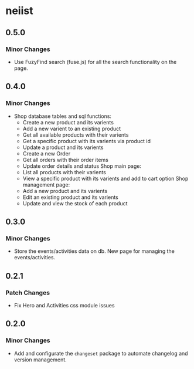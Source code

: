 # neiist

## 0.5.0

### Minor Changes

- Use FuzyFind search (fuse.js) for all the search functionality on the page.

## 0.4.0

### Minor Changes

- Shop database tables and sql functions:
  - Create a new product and its varients
  - Add a new varient to an existing product
  - Get all available products with their varients
  - Get a specific product with its varients via product id
  - Update a product and its varients
  - Create a new Order
  - Get all orders with their order items
  - Update order details and status
    Shop main page:
  - List all products with their varients
  - View a specific product with its varients and add to cart option
    Shop management page:
  - Add a new product and its varients
  - Edit an existing product and its varients
  - Update and view the stock of each product

## 0.3.0

### Minor Changes

- Store the events/activities data on db. New page for managing the events/activities.

## 0.2.1

### Patch Changes

- Fix Hero and Activities css module issues

## 0.2.0

### Minor Changes

- Add and configurate the `changeset` package to automate changelog and version management.
